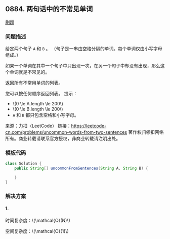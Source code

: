 <script src="https://cdn.bootcss.com/mathjax/2.7.7/MathJax.js?config=TeX-AMS-MML_HTMLorMML"></script>

## 0884. 两句话中的不常见单词

[刷题](qu0884/solu/Solution.java)

### 问题描述

给定两个句子 `A` 和 `B` 。 （句子是一串由空格分隔的单词。每个单词仅由小写字母组成。）

如果一个单词在其中一个句子中只出现一次，在另一个句子中却没有出现，那么这个单词就是不常见的。

返回所有不常用单词的列表。

您可以按任何顺序返回列表。
提示：

* \\(0 \le A.length \le 200\\)
* \\(0 \le B.length \le 200\\)
* `A` 和 `B` 都只包含空格和小写字母。

来源：力扣（LeetCode）
链接：https://leetcode-cn.com/problems/uncommon-words-from-two-sentences
著作权归领扣网络所有。商业转载请联系官方授权，非商业转载请注明出处。

### 模板代码

``` java
class Solution {
    public String[] uncommonFromSentences(String A, String B) {

    }
}
```

### 解决方案

#### 1. 

[](qu0884/solu1/Solution.java)

时间复杂度：\\(\mathcal{O}(N)\\)

空间复杂度：\\(\mathcal{O}(1)\\)
